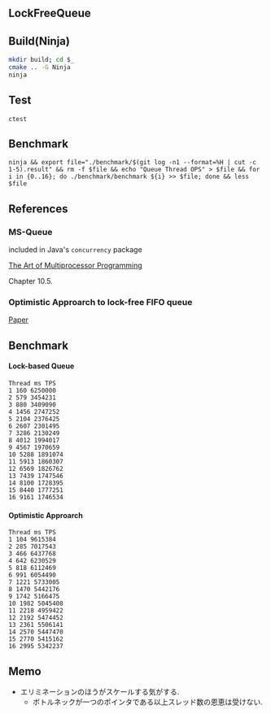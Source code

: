 LockFreeQueue
---

## Build(Ninja)

```bash
mkdir build; cd $_
cmake .. -G Ninja
ninja

```

## Test

```
ctest
```

## Benchmark

```
ninja && export file="./benchmark/$(git log -n1 --format=%H | cut -c 1-5).result" && rm -f $file && echo "Queue Thread OPS" > $file && for i in {0..16}; do ./benchmark/benchmark ${i} >> $file; done && less $file
```

## References

### MS-Queue

included in Java's `concurrency` package

[The Art of Multiprocessor Programming](https://www.amazon.co.jp/Art-Multiprocessor-Programming-%E4%B8%A6%E8%A1%8C%E3%83%97%E3%83%AD%E3%82%B0%E3%83%A9%E3%83%9F%E3%83%B3%E3%82%B0%E3%81%AE%E5%8E%9F%E7%90%86%E3%81%8B%E3%82%89%E5%AE%9F%E8%B7%B5%E3%81%BE%E3%81%A7/dp/4048679880)

Chapter 10.5.

### Optimistic Approarch to lock-free FIFO queue

[Paper](http://citeseerx.ist.psu.edu/viewdoc/summary?doi=10.1.1.94.8625)

## Benchmark

#### Lock-based Queue

```
Thread ms TPS
1 160 6250000
2 579 3454231
3 880 3409090
4 1456 2747252
5 2104 2376425
6 2607 2301495
7 3286 2130249
8 4012 1994017
9 4567 1970659
10 5288 1891074
11 5913 1860307
12 6569 1826762
13 7439 1747546
14 8100 1728395
15 8440 1777251
16 9161 1746534
```

#### Optimistic Approarch

```
Thread ms TPS        
1 104 9615384        
2 285 7017543        
3 466 6437768        
4 642 6230529        
5 818 6112469        
6 991 6054490        
7 1221 5733005       
8 1470 5442176       
9 1742 5166475       
10 1982 5045408      
11 2218 4959422      
12 2192 5474452      
13 2361 5506141      
14 2570 5447470      
15 2770 5415162      
16 2995 5342237      
```

## Memo

* エリミネーションのほうがスケールする気がする.
  * ボトルネックが一つのポインタである以上スレッド数の恩恵は受けない.
